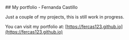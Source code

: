## My portfolio - Fernanda Castillo

Just a couple of my projects, this is still work in progress.

You can visit my portfolio at: [https://fercas123.github.io](https://fercas123.github.io)
